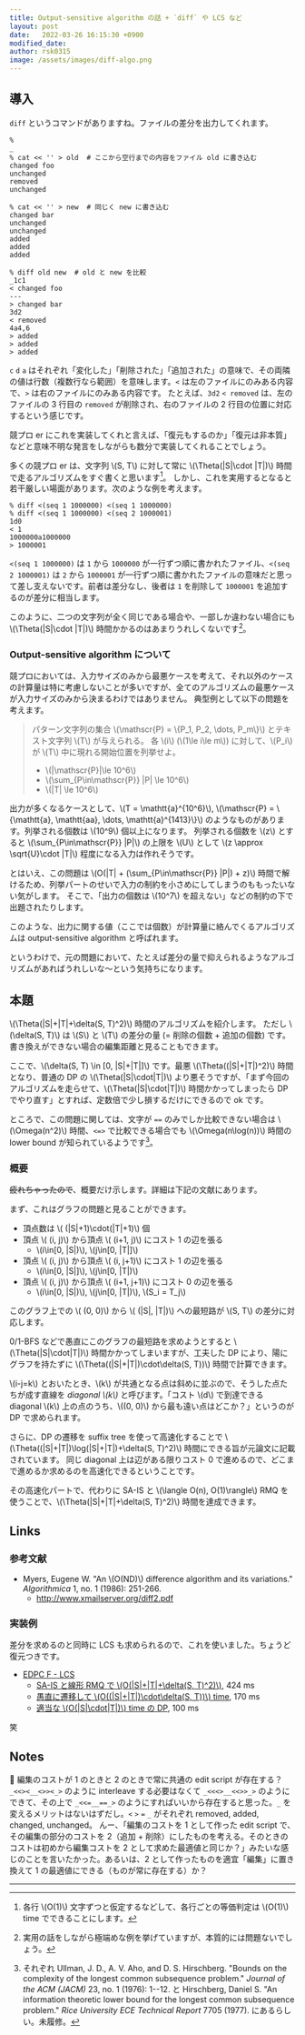 ```yaml
---
title: Output-sensitive algorithm の話 + `diff` や LCS など
layout: post
date:   2022-03-26 16:15:30 +0900
modified_date: 
author: rsk0315
image: /assets/images/diff-algo.png
---
```


## 導入

`diff` というコマンドがありますね。ファイルの差分を出力してくれます。

```terminal-marker
% 
_
% cat << '' > old  # ここから空行までの内容をファイル old に書き込む
changed foo
unchanged
removed
unchanged

% cat << '' > new  # 同じく new に書き込む
changed bar
unchanged
unchanged
added
added
added

% diff old new  # old と new を比較
_1c1
< changed foo
---
> changed bar
3d2
< removed
4a4,6
> added
> added
> added
```

`c` `d` `a` はそれぞれ「変化した」「削除された」「追加された」の意味で、その両隣の値は行数（複数行なら範囲）を意味します。`<` は左のファイルにのみある内容で、`>` は右のファイルにのみある内容です。 
たとえば、`3d2` `< removed` は、左のファイルの 3 行目の `removed` が削除され、右のファイルの 2 行目の位置に対応するという感じです。

競プロ er にこれを実装してくれと言えば、「復元もするのか」「復元は非本質」などと意味不明な発言をしながらも数分で実装してくれることでしょう。

多くの競プロ er は、文字列 \\(S, T\\) に対して常に \\(\\Theta(\|S\|\\cdot \|T\|)\\) 時間で走るアルゴリズムをすぐ書くと思います[^eq-cost]。
しかし、これを実用するとなると若干厳しい場面があります。次のような例を考えます。

[^eq-cost]: 各行 \\(O(1)\\) 文字ずつと仮定するなどして、各行ごとの等価判定は \\(O(1)\\) time でできることにします。

```terminal
% diff <(seq 1 1000000) <(seq 1 1000000)
% diff <(seq 1 1000000) <(seq 2 1000001)
1d0
< 1
1000000a1000000
> 1000001
```

`<(seq 1 1000000)` は `1` から `1000000` が一行ずつ順に書かれたファイル、`<(seq 2 1000001)` は `2` から `1000001` が一行ずつ順に書かれたファイルの意味だと思って差し支えないです。前者は差分なし、後者は `1` を削除して `1000001` を追加するのが差分に相当します。

このように、二つの文字列が全く同じである場合や、一部しか違わない場合にも \\(\\Theta(\|S\|\\cdot \|T\|)\\) 時間かかるのはあまりうれしくないです[^example]。

[^example]: 実用の話をしながら極端めな例を挙げていますが、本質的には問題ないでしょう。

### Output-sensitive algorithm について

競プロにおいては、入力サイズのみから最悪ケースを考えて、それ以外のケースの計算量は特に考慮しないことが多いですが、全てのアルゴリズムの最悪ケースが入力サイズのみから決まるわけではありません。
典型例として以下の問題を考えます。

> パターン文字列の集合 \\(\\mathscr{P} = \\{P\_1, P\_2, \\dots, P\_m\\}\\) とテキスト文字列 \\(T\\) が与えられる。
> 各 \\(i\\) (\\(1\\le i\\le m\\)) に対して、\\(P\_i\\) が \\(T\\) 中に現れる開始位置を列挙せよ。
> - \\(\|\\mathscr{P}\|\\le 10^6\\)
> - \\(\\sum\_{P\\in\\mathscr{P}} \|P\| \\le 10^6\\)
> - \\(\|T\| \\le 10^6\\)

出力が多くなるケースとして、\\(T = \\mathtt{a}^{10^6}\\), \\(\\mathscr{P} = \\{\\mathtt{a}, \\mathtt{aa}, \\dots, \\mathtt{a}^{1413}\\}\\) のようなものがあります。列挙される個数は \\(10^9\\) 個以上になります。
列挙される個数を \\(z\\) とすると \\(\\sum\_{P\\in\\mathscr{P}} \|P\|\\) の上限を \\(U\\) として \\(z \\approx \\sqrt{U}\\cdot \|T\|\\) 程度になる入力は作れそうです。

とはいえ、この問題は \\(O(\|T\| + (\\sum\_{P\\in\\mathscr{P}} \|P\|) + z)\\) 時間で解けるため、列挙パートのせいで入力の制約を小さめにしてしまうのももったいない気がします。
そこで、「出力の個数は \\(10^7\\) を超えない」などの制約の下で出題されたりします。

このような、出力に関する値（ここでは個数）が計算量に絡んでくるアルゴリズムは output-sensitive algorithm と呼ばれます。

というわけで、元の問題において、たとえば差分の量で抑えられるようなアルゴリズムがあればうれしいな〜という気持ちになります。

## 本題

\\(\\Theta(\|S\|+\|T\|+\\delta(S, T)^2)\\) 時間のアルゴリズムを紹介します。
ただし \\(\\delta(S, T)\\) は \\(S\\) と \\(T\\) の差分の量 (= 削除の個数 + 追加の個数) です。書き換えができない場合の編集距離と見ることもできます。

ここで、\\(\\delta(S, T) \\in [0, \|S\|+\|T\|]\\) です。最悪 \\(\\Theta((\|S\|+\|T\|)^2)\\) 時間となり、普通の DP の \\(\\Theta(\|S\|\\cdot\|T\|)\\) より悪そうですが、「まず今回のアルゴリズムを走らせて、\\(\\Theta(\|S\|\\cdot\|T\|)\\) 時間かかってしまったら DP でやり直す」とすれば、定数倍で少し損するだけにできるので ok です。

ところで、この問題に関しては、文字が `==` のみでしか比較できない場合は \\(\\Omega(n^2)\\) 時間、`<=>` で比較できる場合でも \\(\\Omega(n\\log(n))\\) 時間の lower bound が知られているようです[^bound]。

[^bound]: それぞれ Ullman, J. D., A. V. Aho, and D. S. Hirschberg. "Bounds on the complexity of the longest common subsequence problem." *Journal of the ACM (JACM)* 23, no. 1 (1976): 1--12. と Hirschberg, Daniel S. "An information theoretic lower bound for the longest common subsequence problem." *Rice University ECE Technical Report* 7705 (1977). にあるらしい。未履修。

### 概要

~~疲れちゃったので~~、概要だけ示します。詳細は下記の文献にあります。

まず、これはグラフの問題と見ることができます。

- 頂点数は \\( (\|S\|+1)\\cdot(\|T\|+1)\\) 個
- 頂点 \\( (i, j)\\) から頂点 \\( (i+1, j)\\) にコスト 1 の辺を張る
    - \\(i\\in[0, \|S\|)\\), \\(j\\in[0, \|T\|]\\)
- 頂点 \\( (i, j)\\) から頂点 \\( (i, j+1)\\) にコスト 1 の辺を張る
    - \\(i\\in[0, \|S\|]\\), \\(j\\in[0, \|T\|)\\)
- 頂点 \\( (i, j)\\) から頂点 \\( (i+1, j+1)\\) にコスト 0 の辺を張る
    - \\(i\\in[0, \|S\|)\\), \\(j\\in[0, \|T\|)\\), \\(S\_i = T\_j\\)
    
このグラフ上での \\( (0, 0)\\) から \\( (\|S\|, \|T\|)\\) への最短路が \\(S, T\\) の差分に対応します。

0/1-BFS などで愚直にこのグラフの最短路を求めようとすると \\(\\Theta(\|S\|\\cdot\|T\|)\\) 時間かかってしまいますが、工夫した DP により、陽にグラフを持たずに \\(\\Theta((\|S\|+\|T\|)\\cdot\\delta(S, T))\\) 時間で計算できます。

\\(i-j=k\\) とおいたとき、\\(k\\) が共通となる点は斜めに並ぶので、そうした点たちが成す直線を _diagonal \\(k\\)_ と呼びます。「コスト \\(d\\) で到達できる diagonal \\(k\\) 上の点のうち、\\((0, 0)\\) から最も遠い点はどこか？」というのが DP で求められます。

さらに、DP の遷移を suffix tree を使って高速化することで \\(\\Theta((\|S\|+\|T\|)\\log(\|S\|+\|T\|)+\\delta(S, T)^2)\\) 時間にできる旨が元論文に記載されています。
同じ diagonal 上は辺がある限りコスト 0 で進めるので、どこまで進めるか求めるのを高速化できるということです。

その高速化パートで、代わりに SA-IS と \\(\\langle O(n), O(1)\\rangle\\) RMQ を使うことで、\\(\\Theta(\|S\|+\|T\|+\\delta(S, T)^2)\\) 時間を達成できます。

## Links

### 参考文献

- Myers, Eugene W. "An \\(O(ND)\\) difference algorithm and its variations." *Algorithmica* 1, no. 1 (1986): 251-266.
    - <http://www.xmailserver.org/diff2.pdf>


### 実装例

差分を求めるのと同時に LCS も求められるので、これを使いました。ちょうど復元つきです。

- [EDPC F - LCS](https://atcoder.jp/contests/dp/tasks/dp_f)
    - [SA-IS と線形 RMQ で \\(O(\|S\|+\|T\|+\\delta(S, T)^2)\\)](https://atcoder.jp/contests/dp/submissions/30412602), 424 ms
    - [愚直に遷移して \\(O((\|S\|+\|T\|)\\cdot\\delta(S, T))\\) time](https://atcoder.jp/contests/dp/submissions/30371473), 170 ms
    - [適当な \\(O(\|S\|\\cdot\|T\|)\\) time の DP](https://atcoder.jp/contests/dp/submissions/30414852), 100 ms
 
笑

## Notes

📝 編集のコストが 1 のときと 2 のときで常に共通の edit script が存在する？ `_<<><__<>><_>` のように interleave する必要はなくて `_<<<>__<<>>_>` のようにできて、その上で `_<<=__==_>` のようにすればいいから存在すると思った。`_` を変えるメリットはないはずだし。`<` `>` `=` `_` がそれぞれ removed, added, changed, unchanged。
んー、「編集のコストを 1 として作った edit script で、その編集の部分のコストを 2（追加 + 削除）にしたものを考える。そのときのコストは初めから編集コストを 2 として求めた最適値と同じか？」みたいな感じのことを言いたかった。あるいは、2 として作ったものを適宜「編集」に置き換えて 1 の最適値にできる（ものが常に存在する）か？

---
